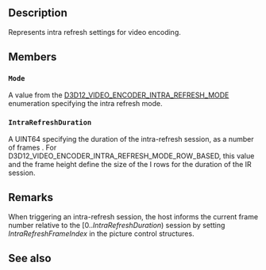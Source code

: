 ## Description

Represents intra refresh settings for video encoding.

## Members

### `Mode`

A value from the [D3D12_VIDEO_ENCODER_INTRA_REFRESH_MODE](https://learn.microsoft.com/windows/win32/api/d3d12video/ne-d3d12video-d3d12_video_encoder_intra_refresh_mode) enumeration specifying the intra refresh mode.

### `IntraRefreshDuration`

A UINT64 specifying the duration of the intra-refresh session, as a number of frames . For D3D12_VIDEO_ENCODER_INTRA_REFRESH_MODE_ROW_BASED, this value and the frame height define the size of the I rows for the duration of the IR session.

## Remarks

When triggering an intra-refresh session, the host informs the current frame number relative to the [0..*IntraRefreshDuration*) session by setting *IntraRefreshFrameIndex* in the picture control structures.

## See also